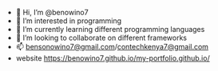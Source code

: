 - 👋 Hi, I’m @benowino7
- 👀 I’m interested in programming
- 🌱 I’m currently learning different programming languages
- 💞️ I’m looking to collaborate on different frameworks
- 📫 bensonowino7@gmail.com/contechkenya7@gmail.com
- website https://benowino7.github.io/my-portfolio.github.io/

<!---
benowino7/benowino7 is a ✨ special ✨ repository because its `README.md` (this file) appears on your GitHub profile.
You can click the Preview link to take a look at your changes.
--->
